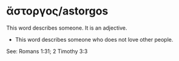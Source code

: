 # ἄστοργος/astorgos
This word describes someone. It is an adjective.

* This word describes someone who does not love other people.  

See: Romans 1:31; 2 Timothy 3:3
